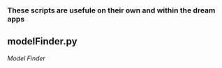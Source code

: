 ### These scripts are usefule on their own and within the dream apps

## modelFinder.py
*Model Finder*

